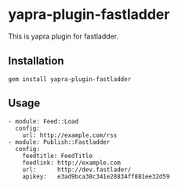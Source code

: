 # yapra-plugin-fastladder

This is yapra plugin for fastladder.

## Installation

    gem install yapra-plugin-fastladder

## Usage

    - module: Feed::Load
      config:
        url: http://example.com/rss
    - module: Publish::Fastladder
      config:
        feedtitle: FeedTitle
        feedlink: http://example.com
        url:      http://dev.fastlader/
        apikey:   e3ad9bca38c341e28834ff881ee32d59 

